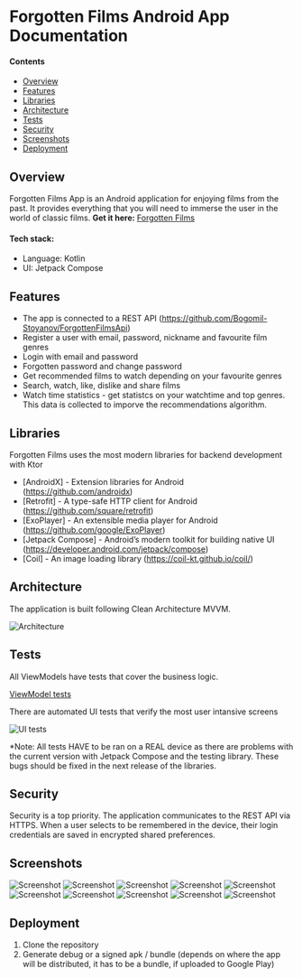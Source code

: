 # Forgotten Films Android App Documentation

#### Contents
* [Overview](https://github.com/Bogomil-Stoyanov/ForgottenFilmsApp#overview)
* [Features](https://github.com/Bogomil-Stoyanov/ForgottenFilmsApp#features)
* [Libraries](https://github.com/Bogomil-Stoyanov/ForgottenFilmsApp#libraries)
* [Architecture](https://github.com/Bogomil-Stoyanov/ForgottenFilmsApp#architecture)
* [Tests](https://github.com/Bogomil-Stoyanov/ForgottenFilmsApp#tests)
* [Security](https://github.com/Bogomil-Stoyanov/ForgottenFilmsApp#security)
* [Screenshots](https://github.com/Bogomil-Stoyanov/ForgottenFilmsApp#screenshots)
* [Deployment](https://github.com/Bogomil-Stoyanov/ForgottenFilmsApp#deployment)

## Overview
Forgotten Films App is an Android application for enjoying films from the past. It provides everything that you will need to immerse the user in the world of classic films.
**Get it here:** [Forgotten Films](http://bbsapps.eu/forgottenfilms/forgottenfilms.html)

#### Tech stack:
- Language: Kotlin
- UI: Jetpack Compose

## Features
- The app is connected to a REST API (https://github.com/Bogomil-Stoyanov/ForgottenFilmsApi)
- Register a user with email, password, nickname and favourite film genres
- Login with email and password
- Forgotten password and change password
- Get recommended films to watch depending on your favourite genres
- Search, watch, like, dislike and share films
- Watch time statistics - get statistcs on your watchtime and top genres. This data is collected to imporve the recommendations algorithm. 

## Libraries

Forgotten Films uses the most modern libraries for backend development with Ktor

- [AndroidX] - Extension libraries for Android (https://github.com/androidx)
- [Retrofit] - A type-safe HTTP client for Android (https://github.com/square/retrofit)
- [ExoPlayer] - An extensible media player for Android (https://github.com/google/ExoPlayer)
- [Jetpack Compose] - Android’s modern toolkit for building native UI (https://developer.android.com/jetpack/compose)
- [Coil] - An image loading library (https://coil-kt.github.io/coil/)

## Architecture

The application is built following Clean Architecture MVVM.

![Architecture](https://github.com/Bogomil-Stoyanov/ForgottenFilmsApp/blob/master/pictures/appArch.png)

## Tests
All ViewModels have tests that cover the business logic. 

[ViewModel tests](https://github.com/Bogomil-Stoyanov/ForgottenFilmsApp/blob/master/pictures/vmTests.png)

There are automated UI tests that verify the most user intansive screens

![UI tests](https://github.com/Bogomil-Stoyanov/ForgottenFilmsApp/blob/master/pictures/uiTests.png)

*Note: All tests HAVE to be ran on a REAL device as there are problems with the current version with Jetpack Compose and the testing library. These bugs should be fixed in the next release of the libraries.

## Security
Security is a top priority. The application communicates to the REST API via HTTPS. When a user selects to be remembered in the device, their login credentials are saved in encrypted shared preferences.

## Screenshots
![Screenshot](https://github.com/Bogomil-Stoyanov/ForgottenFilmsApp/blob/master/pictures/l1.png)
![Screenshot](https://github.com/Bogomil-Stoyanov/ForgottenFilmsApp/blob/master/pictures/d1.png)
![Screenshot](https://github.com/Bogomil-Stoyanov/ForgottenFilmsApp/blob/master/pictures/l2.png)
![Screenshot](https://github.com/Bogomil-Stoyanov/ForgottenFilmsApp/blob/master/pictures/d2.png)
![Screenshot](https://github.com/Bogomil-Stoyanov/ForgottenFilmsApp/blob/master/pictures/l3.png)
![Screenshot](https://github.com/Bogomil-Stoyanov/ForgottenFilmsApp/blob/master/pictures/d3.png)
![Screenshot](https://github.com/Bogomil-Stoyanov/ForgottenFilmsApp/blob/master/pictures/l4.png)
![Screenshot](https://github.com/Bogomil-Stoyanov/ForgottenFilmsApp/blob/master/pictures/d4.png)
![Screenshot](https://github.com/Bogomil-Stoyanov/ForgottenFilmsApp/blob/master/pictures/l5.png)
![Screenshot](https://github.com/Bogomil-Stoyanov/ForgottenFilmsApp/blob/master/pictures/d5.png)

## Deployment
1. Clone the repository 
2. Generate debug or a signed apk / bundle (depends on where the app will be distributed, it has to be a bundle, if uploaded to Google Play)
